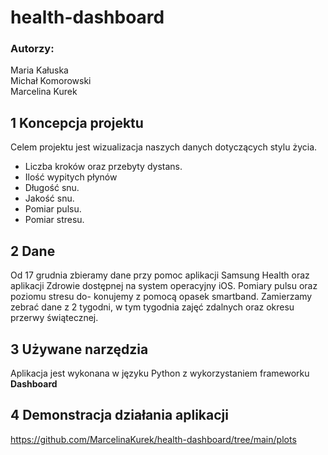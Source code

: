 # health-dashboard

### Autorzy:  
Maria Kałuska  
Michał Komorowski  
Marcelina Kurek  


## 1 Koncepcja projektu
Celem projektu jest wizualizacja naszych danych dotyczących stylu życia.
- Liczba kroków oraz przebyty dystans.
- Ilość wypitych płynów
- Długość snu.
- Jakość snu.
- Pomiar pulsu.
- Pomiar stresu.

## 2 Dane
Od 17 grudnia zbieramy dane przy pomoc aplikacji Samsung Health oraz aplikacji
Zdrowie dostępnej na system operacyjny iOS. Pomiary pulsu oraz poziomu stresu do-
konujemy z pomocą opasek smartband. Zamierzamy zebrać dane z 2 tygodni, w tym
tygodnia zajęć zdalnych oraz okresu przerwy świątecznej.

## 3 Używane narzędzia
Aplikacja jest wykonana w języku Python z wykorzystaniem frameworku **Dashboard**

## 4 Demonstracja działania aplikacji
https://github.com/MarcelinaKurek/health-dashboard/tree/main/plots
